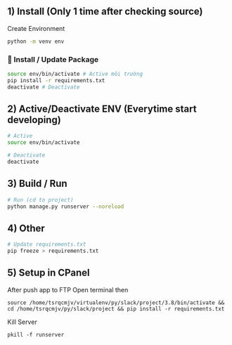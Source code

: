 ## 1) Install (Only 1 time after checking source)

Create Environment

```sh
python -m venv env
```

### 📔 Install / Update Package

```sh
source env/bin/activate # Active môi trường
pip install -r requirements.txt
deactivate # Deactivate
```

## 2) Active/Deactivate ENV (Everytime start developing)

```sh
# Active
source env/bin/activate

# Deactivate
deactivate
```

## 3) Build / Run

```sh
# Run (cd to project)
python manage.py runserver --noreload
```

## 4) Other

```sh
# Update requirements.txt
pip freeze > requirements.txt
```

## 5) Setup in CPanel

After push app to FTP
Open terminal then

```
source /home/tsrqcmjv/virtualenv/py/slack/project/3.8/bin/activate && cd /home/tsrqcmjv/py/slack/project && pip install -r requirements.txt
```

Kill Server

```
pkill -f runserver
```
